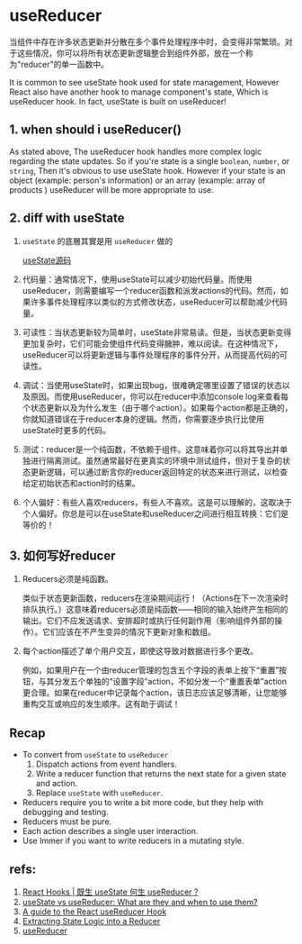 # useReducer

当组件中存在许多状态更新并分散在多个事件处理程序中时，会变得非常繁琐。对于这些情况，你可以将所有状态更新逻辑整合到组件外部，放在一个称为"reducer"的单一函数中。

It is common to see useState hook used for state management, However React also have another hook to manage component's state, Which is useReducer hook. In fact, useState is built on useReducer!

## 1. when should i useReducer()

As stated above, The useReducer hook handles more complex logic regarding the state updates. So if you're state is a single `boolean`, `number`, or `string`, Then it's obvious to use useState hook. However if your state is an object (example: person's information) or an array (example: array of products ) useReducer will be more appropriate to use.

## 2. diff with useState

1. `useState` 的底層其實是用 `useReducer` 做的

   [useState源码](https://github.com/facebook/react/blob/5f06576f51ece88d846d01abd2ddd575827c6127/packages/react-reconciler/src/ReactFiberHooks.js#L339)

2. 代码量：通常情况下，使用useState可以减少初始代码量。而使用useReducer，则需要编写一个reducer函数和派发actions的代码。然而，如果许多事件处理程序以类似的方式修改状态，useReducer可以帮助减少代码量。

3. 可读性：当状态更新较为简单时，useState非常易读。但是，当状态更新变得更加复杂时，它们可能会使组件代码变得臃肿，难以阅读。在这种情况下，useReducer可以将更新逻辑与事件处理程序的事件分开，从而提高代码的可读性。

4. 调试：当使用useState时，如果出现bug，很难确定哪里设置了错误的状态以及原因。而使用useReducer，你可以在reducer中添加console log来查看每个状态更新以及为什么发生（由于哪个action）。如果每个action都是正确的，你就知道错误在于reducer本身的逻辑。然而，你需要逐步执行比使用useState时更多的代码。

5. 测试：reducer是一个纯函数，不依赖于组件。这意味着你可以将其导出并单独进行隔离测试。虽然通常最好在更真实的环境中测试组件，但对于复杂的状态更新逻辑，可以通过断言你的reducer返回特定的状态来进行测试，以检查给定初始状态和action时的结果。

6. 个人偏好：有些人喜欢reducers，有些人不喜欢。这是可以理解的，这取决于个人偏好。你总是可以在useState和useReducer之间进行相互转换：它们是等价的！

## 3. 如何写好reducer

1. Reducers必须是纯函数。

   类似于状态更新函数，reducers在渲染期间运行！（Actions在下一次渲染时排队执行。）这意味着reducers必须是纯函数——相同的输入始终产生相同的输出。它们不应发送请求、安排超时或执行任何副作用（影响组件外部的操作）。它们应该在不产生变异的情况下更新对象和数组。

2. 每个action描述了单个用户交互，即使这导致对数据进行多个更改。

   例如，如果用户在一个由reducer管理的包含五个字段的表单上按下“重置”按钮，与其分发五个单独的“设置字段”action，不如分发一个“重置表单”action更合理。如果在reducer中记录每个action，该日志应该足够清晰，让您能够重构交互或响应的发生顺序。这有助于调试！

## Recap

- To convert from `useState` to `useReducer`
  1. Dispatch actions from event handlers.
  2. Write a reducer function that returns the next state for a given state and action.
  3. Replace `useState` with `useReducer`.
- Reducers require you to write a bit more code, but they help with debugging and testing.
- Reducers must be pure.
- Each action describes a single user interaction.
- Use Immer if you want to write reducers in a mutating style.

## refs:

1. [React Hooks | 既生 useState 何生 useReducer ?](https://medium.com/%E6%89%8B%E5%AF%AB%E7%AD%86%E8%A8%98/react-hooks-usestate-vs-usereducer-b14966ad37dd)
2. [useState vs useReducer: What are they and when to use them?](https://dev.to/m0nm/usestate-vs-usereducer-what-are-they-and-when-to-use-them-2c5c)
3. [A guide to the React useReducer Hook](https://blog.logrocket.com/react-usereducer-hook-ultimate-guide/#usestate-vs-usereducer)
4. [Extracting State Logic into a Reducer](https://react.dev/learn/extracting-state-logic-into-a-reducer#comparing-usestate-and-usereducer)
5. [useReducer](https://react.dev/reference/react/useReducer)